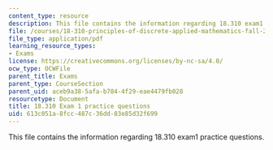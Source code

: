 ```yaml
---
content_type: resource
description: This file contains the information regarding 18.310 exam1 practice questions.
file: /courses/18-310-principles-of-discrete-applied-mathematics-fall-2013/613c051a8fcc487c36dd83e85d32f699_MIT18_310F13_PracExam1.pdf
file_type: application/pdf
learning_resource_types:
- Exams
license: https://creativecommons.org/licenses/by-nc-sa/4.0/
ocw_type: OCWFile
parent_title: Exams
parent_type: CourseSection
parent_uid: aceb9a38-5afa-b784-4f29-eae4479fb028
resourcetype: Document
title: 18.310 Exam 1 practice questions
uid: 613c051a-8fcc-487c-36dd-83e85d32f699
---
```

This file contains the information regarding 18.310 exam1 practice questions.